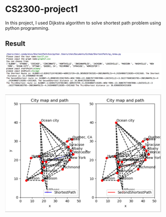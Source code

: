 # CS2300-project1
In this project, I used Dijkstra algorithm to solve shortest path problem using python programming.


 ##  Result
 ![](Result/console.png)

 
 ![](Result/result.png)
